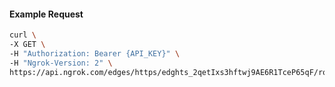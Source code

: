<!-- Code generated for API Clients. DO NOT EDIT. -->

#### Example Request

```bash
curl \
-X GET \
-H "Authorization: Bearer {API_KEY}" \
-H "Ngrok-Version: 2" \
https://api.ngrok.com/edges/https/edghts_2qetIxs3hftwj9AE6R1TceP65qF/routes/edghtsrt_2qetJ0lWsZDAqiXAMeMhuxpP56d/oauth
```
